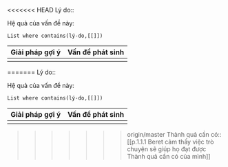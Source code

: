 <<<<<<< HEAD
Lý do:: 

Hệ quả của vấn đề này:
```dataview
List where contains(lý-do,[[]])
```

| Giải pháp gợi ý | Vấn đề phát sinh |
| --------------- | ---------------- |
|                 |                  |

=======
Lý do:: 

Hệ quả của vấn đề này:
```dataview
List where contains(lý-do,[[]])
```

| Giải pháp gợi ý | Vấn đề phát sinh |
| --------------- | ---------------- |
|                 |                  |

>>>>>>> origin/master
Thành quả cần có:: [[p.1.1.1 Beret cảm thấy việc trò chuyện sẽ giúp họ đạt được Thành quả cần có của mình]]